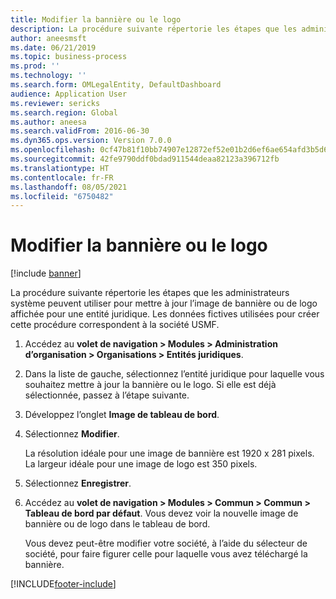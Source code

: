 ```yaml
---
title: Modifier la bannière ou le logo
description: La procédure suivante répertorie les étapes que les administrateurs système peuvent utiliser pour mettre à jour l’image de bannière ou de logo affichée pour une entité juridique.
author: aneesmsft
ms.date: 06/21/2019
ms.topic: business-process
ms.prod: ''
ms.technology: ''
ms.search.form: OMLegalEntity, DefaultDashboard
audience: Application User
ms.reviewer: sericks
ms.search.region: Global
ms.author: aneesa
ms.search.validFrom: 2016-06-30
ms.dyn365.ops.version: Version 7.0.0
ms.openlocfilehash: 0cf47b81f10bb74907e12872ef52e01b2d6ef6ae654afd3b5d6c273053ad6678
ms.sourcegitcommit: 42fe9790ddf0bdad911544deaa82123a396712fb
ms.translationtype: HT
ms.contentlocale: fr-FR
ms.lasthandoff: 08/05/2021
ms.locfileid: "6750482"
---
```

# <a name="change-the-banner-or-logo"></a>Modifier la bannière ou le logo

[!include [banner](../../includes/banner.md)]

La procédure suivante répertorie les étapes que les administrateurs système peuvent utiliser pour mettre à jour l’image de bannière ou de logo affichée pour une entité juridique. Les données fictives utilisées pour créer cette procédure correspondent à la société USMF.

1. Accédez au **volet de navigation > Modules > Administration d’organisation > Organisations > Entités juridiques**.
2. Dans la liste de gauche, sélectionnez l’entité juridique pour laquelle vous souhaitez mettre à jour la bannière ou le logo. Si elle est déjà sélectionnée, passez à l’étape suivante.
3. Développez l’onglet **Image de tableau de bord**.
4. Sélectionnez **Modifier**.
    
    La résolution idéale pour une image de bannière est 1920 x 281 pixels. La largeur idéale pour une image de logo est 350 pixels.
    
5. Sélectionnez **Enregistrer**.
6. Accédez au **volet de navigation > Modules > Commun > Commun > Tableau de bord par défaut**. Vous devez voir la nouvelle image de bannière ou de logo dans le tableau de bord.  
    
    Vous devez peut-être modifier votre société, à l’aide du sélecteur de société, pour faire figurer celle pour laquelle vous avez téléchargé la bannière.  


[!INCLUDE[footer-include](../../../../includes/footer-banner.md)]